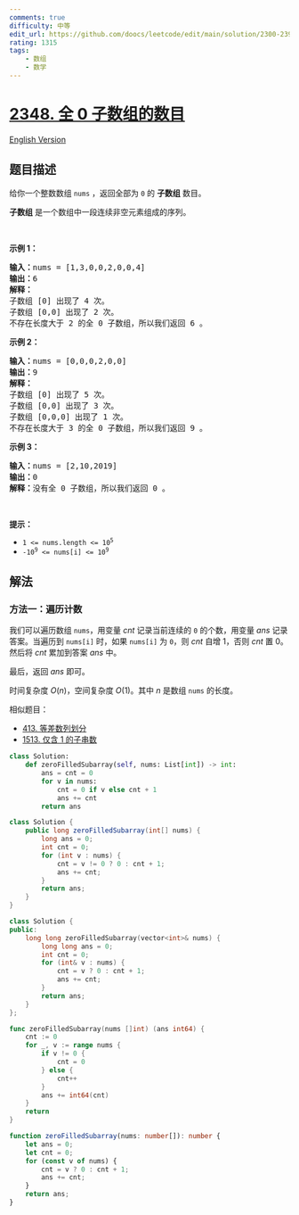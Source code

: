 ```yaml
---
comments: true
difficulty: 中等
edit_url: https://github.com/doocs/leetcode/edit/main/solution/2300-2399/2348.Number%20of%20Zero-Filled%20Subarrays/README.md
rating: 1315
tags:
    - 数组
    - 数学
---
```


# [2348. 全 0 子数组的数目](https://leetcode.cn/problems/number-of-zero-filled-subarrays)

[English Version](/solution/2300-2399/2348.Number%20of%20Zero-Filled%20Subarrays/README_EN.md)

## 题目描述

<!-- 这里写题目描述 -->

<p>给你一个整数数组&nbsp;<code>nums</code>&nbsp;，返回全部为&nbsp;<code>0</code>&nbsp;的&nbsp;<strong>子数组</strong>&nbsp;数目。</p>

<p><strong>子数组</strong>&nbsp;是一个数组中一段连续非空元素组成的序列。</p>

<p>&nbsp;</p>

<p><strong>示例 1：</strong></p>

<pre><b>输入：</b>nums = [1,3,0,0,2,0,0,4]
<b>输出：</b>6
<b>解释：</b>
子数组 [0] 出现了 4 次。
子数组 [0,0] 出现了 2 次。
不存在长度大于 2 的全 0 子数组，所以我们返回 6 。</pre>

<p><strong>示例 2：</strong></p>

<pre><b>输入：</b>nums = [0,0,0,2,0,0]
<b>输出：</b>9
<strong>解释：
</strong>子数组 [0] 出现了 5 次。
子数组 [0,0] 出现了 3 次。
子数组 [0,0,0] 出现了 1 次。
不存在长度大于 3 的全 0 子数组，所以我们返回 9 。
</pre>

<p><strong>示例 3：</strong></p>

<pre><b>输入：</b>nums = [2,10,2019]
<b>输出：</b>0
<b>解释：</b>没有全 0 子数组，所以我们返回 0 。
</pre>

<p>&nbsp;</p>

<p><strong>提示：</strong></p>

<ul>
	<li><code>1 &lt;= nums.length &lt;= 10<sup>5</sup></code></li>
	<li><code>-10<sup>9</sup> &lt;= nums[i] &lt;= 10<sup>9</sup></code></li>
</ul>

## 解法

### 方法一：遍历计数

我们可以遍历数组 `nums`，用变量 $cnt$ 记录当前连续的 `0` 的个数，用变量 $ans$ 记录答案。当遍历到 `nums[i]` 时，如果 `nums[i]` 为 `0`，则 $cnt$ 自增 $1$，否则 $cnt$ 置 $0$。然后将 $cnt$ 累加到答案 $ans$ 中。

最后，返回 $ans$ 即可。

时间复杂度 $O(n)$，空间复杂度 $O(1)$。其中 $n$ 是数组 `nums` 的长度。

相似题目：

-   [413. 等差数列划分](https://github.com/doocs/leetcode/blob/main/solution/0400-0499/0413.Arithmetic%20Slices/README.md)
-   [1513. 仅含 1 的子串数](https://github.com/doocs/leetcode/blob/main/solution/1500-1599/1513.Number%20of%20Substrings%20With%20Only%201s/README.md)

<!-- tabs:start -->

```python
class Solution:
    def zeroFilledSubarray(self, nums: List[int]) -> int:
        ans = cnt = 0
        for v in nums:
            cnt = 0 if v else cnt + 1
            ans += cnt
        return ans
```

```java
class Solution {
    public long zeroFilledSubarray(int[] nums) {
        long ans = 0;
        int cnt = 0;
        for (int v : nums) {
            cnt = v != 0 ? 0 : cnt + 1;
            ans += cnt;
        }
        return ans;
    }
}
```

```cpp
class Solution {
public:
    long long zeroFilledSubarray(vector<int>& nums) {
        long long ans = 0;
        int cnt = 0;
        for (int& v : nums) {
            cnt = v ? 0 : cnt + 1;
            ans += cnt;
        }
        return ans;
    }
};
```

```go
func zeroFilledSubarray(nums []int) (ans int64) {
	cnt := 0
	for _, v := range nums {
		if v != 0 {
			cnt = 0
		} else {
			cnt++
		}
		ans += int64(cnt)
	}
	return
}
```

```ts
function zeroFilledSubarray(nums: number[]): number {
    let ans = 0;
    let cnt = 0;
    for (const v of nums) {
        cnt = v ? 0 : cnt + 1;
        ans += cnt;
    }
    return ans;
}
```

<!-- tabs:end -->

<!-- end -->
